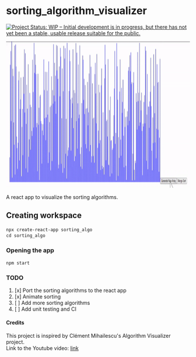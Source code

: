 # sorting_algorithm_visualizer
[![Project Status: WIP – Initial development is in progress, but there has not yet been a stable, usable release suitable for the public.](https://www.repostatus.org/badges/latest/wip.svg)](https://www.repostatus.org/#wip)

<p align="center">
  <img src="https://github.com/Pruthvi-Sanghavi/sorting_algorithm_visualizer/blob/main/sorting_result.gif" height="400px" />
</p>
  

A react app to visualize the sorting algorithms.
## Creating workspace
```
npx create-react-app sorting_algo
cd sorting_algo
```
### Opening the app
```
npm start
```
### TODO
1. [x] Port the sorting algorithms to the react app
2. [x] Animate sorting
3. [ ] Add more sorting algorithms
4. [ ] Add unit testing and CI
#### Credits
This project is inspired by Clément Mihailescu's Algorithm Visualizer project.\
Link to the Youtube video: [link](https://youtu.be/pFXYym4Wbkc)
